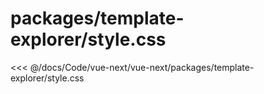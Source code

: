 # packages/template-explorer/style.css

<<< @/docs/Code/vue-next/vue-next/packages/template-explorer/style.css

